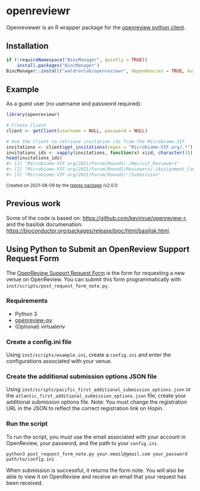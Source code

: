 
# openreviewr

<!-- badges: start -->
<!-- badges: end -->

Openreviewer is an R wrapper package for the [openreview python client](https://openreview-py.readthedocs.io/en/latest/index.html).

## Installation

``` r
if (!requireNamespace("BiocManager", quietly = TRUE))
    install.packages("BiocManager")
BiocManager::install("waldronlab/openreviewr", dependencies = TRUE, build_vignettes = FALSE)
```

## Example

As a guest user (no username and password required):

``` r
library(openreviewr)

# Create Client
client <- getClient(username = NULL, password = NULL)

# Use the client to retrieve invitation ids from the Microbiome-VIF
invitations <- client$get_invitations(regex = "Microbiome-VIF.org/.*")
invitations_ids <- vapply(invitations, function(x) x$id, character(1))
head(invitations_ids)
#> [1] "Microbiome-VIF.org/2021/Forum/Round1/-/Recruit_Reviewers"                 
#> [2] "Microbiome-VIF.org/2021/Forum/Round1/Reviewers/-/Assignment_Configuration"
#> [3] "Microbiome-VIF.org/2021/Forum/Round1/-/Submission"
```

<sup>Created on 2021-08-09 by the [reprex package](https://reprex.tidyverse.org) (v2.0.1)</sup>

## Previous work

Some of the code is based on: https://github.com/kevinrue/openreview-r, and the
basilisk documenation: https://bioconductor.org/packages/release/bioc/html/basilisk.html.

## Using Python to Submit an OpenReview Support Request Form

The [OpenReview Support Request Form](https://openreview.net/group?id=OpenReview.net/Support)
is the form for requesting a new venue on OpenReview. You can submit this form
programmatically with `inst/scripts/post_request_form_note.py`.

### Requirements

* Python 3
* [openreview-py](https://pypi.org/project/openreview-py/)
* (Optional) virtualenv

### Create a config.ini file

Using `inst/scripts/example.ini`, create a `config.ini` and enter the
configurations associated with your venue.

### Create the additional submission options JSON file

Using `inst/scripts/pacific_first_additional_submission_options.json` or the
`atlantic_first_additional_submission_options.json` file, create your additional
submission options file. Note: You must change the registration URL in the JSON
to reflect the correct registration link on Hopin.

### Run the script

To run the script, you must use the email associated with your account in
OpenReview, your password, and the path to your `config.ini`.

    python3 post_request_form_note.py your.email@gmail.com your_password path/to/config.ini

When submission is successful, it returns the form note. You will also be able
to view it on OpenReview and receive an email that your request has been
received.
